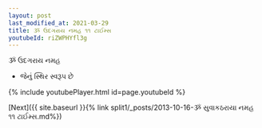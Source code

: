 ```yaml
---
layout: post
last_modified_at: 2021-03-29
title: ૐ ઉદગરાય નમહ ૧૧ ટાઈમ્સ
youtubeId: riZWPHYfl3g
---
```

 
 
 ૐ ઉદગરાય નમહ  
 
 -  જેનું સ્થિર સ્વરૂપ છે 
 
  
 
  
 
 
 
 
 
 


{% include youtubePlayer.html id=page.youtubeId %}
 
[Next]({{ site.baseurl }}{% link  split1/_posts/2013-10-16-ૐ સુવાકઠરાયા નમહ ૧૧ ટાઈમ્સ.md%})
 
